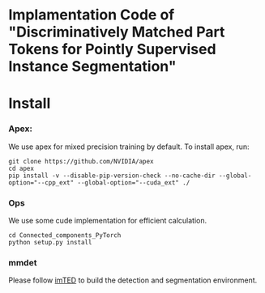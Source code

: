 # Implamentation Code of "Discriminatively Matched Part Tokens for Pointly Supervised Instance Segmentation"

# Install
### Apex:
We use apex for mixed precision training by default. To install apex, run:
```
git clone https://github.com/NVIDIA/apex
cd apex
pip install -v --disable-pip-version-check --no-cache-dir --global-option="--cpp_ext" --global-option="--cuda_ext" ./
```
### Ops
We use some cude implementation for efficient calculation.
```
cd Connected_components_PyTorch
python setup.py install
```
### mmdet
Please follow [imTED](https://github.com/LiewFeng/imTED) to build the detection and segmentation environment.

